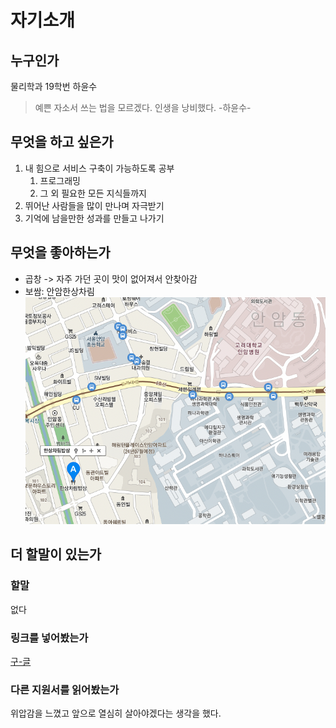 # 자기소개
## 누구인가
물리학과 19학번 하윤수
> 예쁜 자소서 쓰는 법을 모르겠다. 인생을 낭비했다.
> -하윤수-

## 무엇을 하고 싶은가
1. 내 힘으로 서비스 구축이 가능하도록 공부
    1. 프로그래밍
    2. 그 외 필요한 모든 지식들까지
2. 뛰어난 사람들을 많이 만나며 자극받기
3. 기억에 남을만한 성과를 만들고 나가기

## 무엇을 좋아하는가
+ 곱창 -> 자주 가던 곳이 맛이 없어져서 안찾아감
+ 보쌈: 안암한상차림
![map](Map.png)

## 더 할말이 있는가
### 할말
없다

### 링크를 넣어봤는가
[구-글](https://www.google.com)

### 다른 지원서를 읽어봤는가
위압감을 느꼈고 앞으로 열심히 살아야겠다는 생각을 했다.